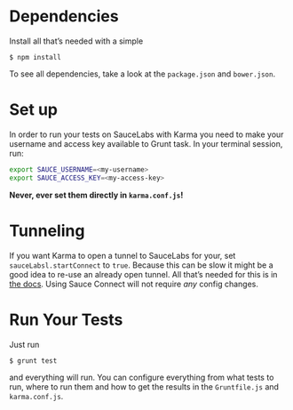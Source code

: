 # Dependencies

Install all that’s needed with a simple

`$ npm install`

To see all dependencies, take a look at the `package.json` and `bower.json`.

# Set up

In order to run your tests on SauceLabs with Karma you need to  make your username
and access key available to Grunt task. In your terminal session, run:

````bash
export SAUCE_USERNAME=<my-username>
export SAUCE_ACCESS_KEY=<my-access-key>
````

**Never, ever set them directly in `karma.conf.js`!**

# Tunneling

If you want Karma to open a tunnel to SauceLabs for your, set `sauceLabsl.startConnect`
to `true`. Because this can be slow it might be a good idea to re-use an already
open tunnel. All that’s needed for this is in [the docs](https://saucelabs.com/docs/connect).
Using Sauce Connect will not require *any* config changes.

# Run Your Tests

Just run

`$ grunt test`

and everything will run. You can configure everything from what tests to run,
where to run them and how to get the results in the `Gruntfile.js` and `karma.conf.js`.
